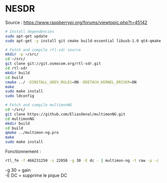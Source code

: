 # NESDR
Source : https://www.raspberrypi.org/forums/viewtopic.php?t=45142  

```sh
# Install dependencies
sudo apt-get update
sudo apt-get -y install git cmake build-essential libusb-1.0 qt4-qmake libpulse-dev libx11-dev

# Fetch and compile rtl-sdr source
mkdir -p ~/src/
cd ~/src/
git clone git://git.osmocom.org/rtl-sdr.git
cd rtl-sdr
mkdir build
cd build
cmake ../ -DINSTALL_UDEV_RULES=ON -DDETACH_KERNEL_DRIVER=ON
make
sudo make install
sudo ldconfig

# Fetch and compile multimonNG
cd ~/src/
git clone https://github.com/EliasOenal/multimonNG.git
cd multimonNG
mkdir build
cd build
qmake ../multimon-ng.pro
make
sudo make install
```
Fonctionnement :  
```sh
rtl_fm -f 466231250 -s 22050 -g 30 -E dc - | multimon-ng -t raw -p -c -a POCSAG1200 -f alpha /dev/stdin &
```
-g 30 = gain  
-E DC = supprime le pique DC
